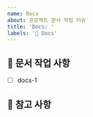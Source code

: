 ```yaml
---
name: Docs
about: 프로젝트 문서 작업 이슈
title: 'Docs: '
labels: '📖 Docs'
---
```


## 📝 문서 작업 사항

<!-- 어떤 문서 작업을 진행할지 알려주세요. -->

- [ ] docs-1

## 📖 참고 사항

<!-- 레퍼런스, 스크린샷 등을 넣어 주세요. -->
